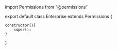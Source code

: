 import Permissions from "@permissions"

export default class Enterprise extends Permissions {

	constructor(){
		super();
	}

}


